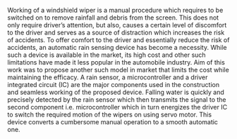Working of a windshield wiper is a manual procedure which requires to be switched on to remove rainfall and debris from the screen. This does not only require driver’s attention, but also, causes a certain level of discomfort to the driver and serves as a source of distraction which increases the risk of accidents. To offer comfort to the driver and essentially reduce the risk of accidents, an automatic rain sensing device has become a necessity. While such a device is available in the market,
its high cost and other such limitations have made it less popular in the automobile industry. Aim of this work was to propose another such model in market that limits the cost while maintaining the efficacy. A rain sensor, a microcontroller and a driver integrated circuit (IC) are the major components used in the construction and seamless working of the proposed device. Falling water is quickly and precisely detected by the rain sensor which then transmits the signal to the second component i.e.
microcontroller which in turn energizes the driver IC to switch the required motion of the wipers on using servo motor. This device converts a cumbersome manual operation to a smooth automatic one.
